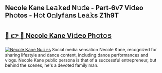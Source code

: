 ## Necole Kane Le𝚊𝚔ed N𝚞𝚍e - Part-6v7 Vi𝚍eo Ph𝚘tos - H𝚘t O𝚗lyf𝚊ns Le𝚊𝚔s Z1h9T

# <h2><a href="http://hf05fvz.feru.top/?c=Necole+Kane">🔗 👉 🔴 Necole Kane Vi𝚍𝚎o Ph𝚘t𝚘𝚜</a></h2>

[![Necole Kane Nu𝚍𝚎s](https://i.imgur.com/0TWrTi3.gif)](http://hf05fvz.feru.top/?c=Necole+Kane)
Social media sensation Necole Kane, recognized for sharing lifestyle and dance content, including dance performances and vlogs. Necole Kane public persona is that of a successful entrepreneur, but behind the scenes, he's a devoted family man. 
